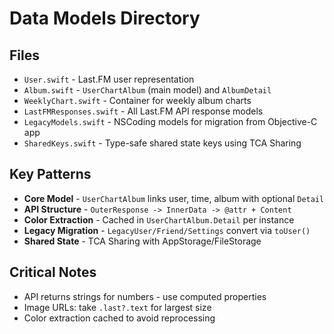 # Data Models Directory

## Files
- `User.swift` - Last.FM user representation
- `Album.swift` - `UserChartAlbum` (main model) and `AlbumDetail`
- `WeeklyChart.swift` - Container for weekly album charts
- `LastFMResponses.swift` - All Last.FM API response models
- `LegacyModels.swift` - NSCoding models for migration from Objective-C app
- `SharedKeys.swift` - Type-safe shared state keys using TCA Sharing

## Key Patterns
- **Core Model** - `UserChartAlbum` links user, time, album with optional `Detail`
- **API Structure** - `OuterResponse -> InnerData -> @attr + Content`
- **Color Extraction** - Cached in `UserChartAlbum.Detail` per instance
- **Legacy Migration** - `LegacyUser/Friend/Settings` convert via `toUser()`
- **Shared State** - TCA Sharing with AppStorage/FileStorage

## Critical Notes
- API returns strings for numbers - use computed properties
- Image URLs: take `.last?.text` for largest size
- Color extraction cached to avoid reprocessing